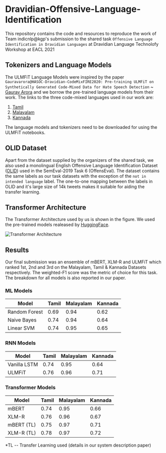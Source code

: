 # Dravidian-Offensive-Language-Identification

This repository contains the code and resources to reproduce the work of Team indicnlp@kgp's submission to the shared task ```Offensive Language Identification in Dravidian Languages``` at Dravidian Language Technolofy Workshop at EACL 2021

## Tokenizers and Language Models

The ULMFiT Language Models were inspired by the paper ```Gauravarora@HASOC-Dravidian-CodeMixFIRE2020: Pre-training ULMFiT on Synthetically
Generated Code-Mixed Data for Hate Speech
Detection``` ~ [Gaurav Arora](https://arxiv.org/pdf/2010.02094.pdf) and we borrow the pre-trained language models from their work. The links to the three code-mixed languages used in our work are:

1. [Tamil](https://github.com/goru001/nlp-for-tanglish)
2. [Malayalam](https://github.com/goru001/nlp-for-manglish)
3. [Kannada](https://github.com/goru001/nlp-for-kannada)

The language models and tokenizers need to be downloaded for using the ULMFiT notebooks.

## OLID Dataset

Apart from the dataset supplied by the organizers of the shared task, we also used a monolingual English Offensive Language Identification Dataset ([OLID](https://arxiv.org/pdf/1902.09666.pdf)) used in the SemEval-2019 Task 6 (OffensEval). The dataset contains the same labels as our task datasets with the exception of the ```not in intended language``` label. The one-to-one mapping between the labels in OLID and it's large size of 14k tweets makes it suitable for aiding the transfer learning.

## Transformer Architecture

The Transformer Architecture used by us is shown in the figure. We used the pre-trained models realeased by [HuggingFace](https://huggingface.co/transformers/pretrained_models.html).

![Transformer Architecture](http://url/to/img.png)

## Results

Our final submission was an ensemble of mBERT, XLM-R and ULMFiT which ranked 1st, 2nd and 3rd on the Malayalam, Tamil & Kannada Datasets respectively. The weighted-F1 score was the metric of choice for this task. The breakdown for all models is also reported in our paper.

### ML Models

| Model         | Tamil | Malayalam | Kannada |
|---------------|-------|-----------|---------|
| Random Forest | 0.69  | 0.94      | 0.62    |
| Naive Bayes   | 0.74  | 0.94      | 0.64    |
| Linear SVM    | 0.74  | 0.95      | 0.65    |

### RNN Models

| Model        | Tamil | Malayalam | Kannada |
|--------------|-------|-----------|---------|
| Vanilla LSTM | 0.74  | 0.95      | 0.64    |
| ULMFiT       | 0.76  | 0.96      | 0.71    |

### Transformer Models

| Model      | Tamil | Malayalam | Kannada |
|------------|-------|-----------|---------|
| mBERT      | 0.74  | 0.95      | 0.66    |
| XLM-R      | 0.76  | 0.96      | 0.67    |
| mBERT (TL) | 0.75  | 0.97      | 0.71    |
| XLM-R (TL) | 0.78  | 0.97      | 0.72    |

*TL -- Transfer Learning used (details in our system description paper)


